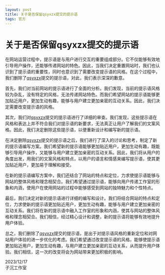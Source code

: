 ```yaml
---
layout: post
title: 关于是否保留qsyxzx提交的提示语
tags: 官方
---
```


# 关于是否保留qsyxzx提交的提示语

在网站运营过程中，提示语是与用户进行交互的重要组成部分。它不仅能够有效地引导用户操作，还能够传递网站的特色。因此，当我们决定重置网站时，我们也认识到了提示语的重要性，同时也意识到了需要改变提示语的风格。在这个过程中，我们删除了[qsyxzx](https://github.com/qsyxzx)提交的提示语，对此，我们表示深深的歉意。

首先，我们对当前网站的提示语进行了全面的分析。我们发现，当前的提示语风格较为杂乱，没有特定的风格，无法传递网站特色。而我们希望网站的提示语能够更加贴近用户，更加生动有趣，能够与用户建立更加亲密的互动关系。因此，我们决定需要改变提示语的风格。

其次，我们对[qsyxzx](https://github.com/qsyxzx)提交的提示语进行了详细的审查。我们发现，这些提示语在风格和表达上并不符合我们对提示语的新要求，无法真正让用户了解我们的文案风格。因此，我们决定删除这些提示语，以便重新设计和编写新的提示语。

在决定删除[qsyxzx](https://github.com/qsyxzx)提交的提示语之后，我们进行了深入的讨论和思考，制定了新的提示语编写方案。我们希望新的提示语能够更加贴近用户，更加生动有趣，既能够引导用户操作，又能够与用户建立更加亲密的互动关系。因此，我们将从用户的角度出发，用我们的文案风格和特点，以用户的语言和情感来编写提示语，使其更加贴近用户，更加易于理解和接受。

在新的提示语编写方案中，我们还结合了网站的特点和定位，力求使提示语能够与网站的整体风格和理念相契合。我们希望通过提示语，能够向用户传递工作室的形象和内涵，使用户在使用网站的过程中能够感受到网站的独特魅力和个性特点。

最后，我们决定对新的提示语进行详细的编写和设计。我们将结合网站的特点和定位，力求使新的提示语更加贴近用户，更加生动有趣，能够与用户建立更加亲密的互动关系。我们将在新的提示语中融入工作室的形象和内涵，使其与网站的整体风格和理念相契合。我们相信，经过精心设计和调整，新的提示语将能够有效地提升用户体验。

总之，我们删除了[qsyxzx](https://github.com/qsyxzx)提交的提示语，是出于对提示语风格的重新定位和对网站用户体验的进一步优化的考虑。我们希望通过改变提示语的风格，能够使提示语更加贴近用户，更加生动有趣，与用户建立更加亲密的互动关系，从而提升用户体验。我们相信，这一次的改变将会为网站带来更加积极的影响。

2023/12/17<br>子沉工作室
